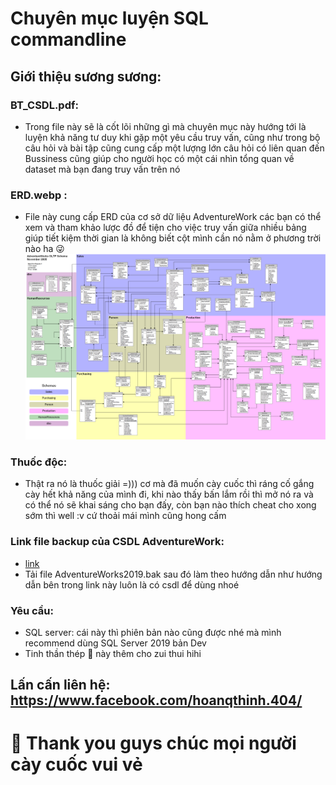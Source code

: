 # Chuyên mục luyện SQL commandline
## Giới thiệu sương sương:
### BT_CSDL.pdf:
- Trong file này sẽ là cốt lõi những gì mà chuyên mục này hướng tới là luyện khả năng tư duy khi gặp một yêu cầu truy vấn, cũng như trong bộ câu hỏi và bài tập cũng cung cấp một lượng lớn câu hỏi có liên quan đến Bussiness cũng giúp cho người học có một cái nhìn tổng quan về dataset mà bạn đang truy vấn trên nó
### ERD.webp :
- File này cung cấp ERD của cơ sở dữ liệu AdventureWork các bạn có thể xem và tham khảo lược đồ để tiện cho việc truy vấn giữa nhiều bảng giúp tiết kiệm thời gian là không biết cột mình cần nó nằm ở phương trời nào ha 😜
![](ERD.webp)
### Thuốc độc:
- Thật ra nó là thuốc giải =))) cơ mà đã muốn cày cuốc thì ráng cố gắng cày hết khả năng của mình đi, khi nào thấy bấn lắm rồi thì mở nó ra và có thể nó sẽ khai sáng cho bạn đấy, còn bạn nào thích cheat cho xong sớm thì well :v cứ thoải mái mình cũng hong cấm 
### Link file backup của CSDL AdventureWork: 
- [link](https://learn.microsoft.com/en-us/sql/samples/adventureworks-install-configure?view=sql-server-ver16&tabs=ssms)
- Tải file AdventureWorks2019.bak sau đó làm theo hướng dẫn như hướng dẫn bên trong link này luôn là có csdl để dùng nhoé
### Yêu cầu:
- SQL server: cái này thì phiên bản nào cũng được nhé mà mình recommend dùng SQL Server 2019 bản Dev
- Tinh thần thép 🤞 này thêm cho zui thui hihi
## Lấn cấn liên hệ: https://www.facebook.com/hoanqthinh.404/
# 👾 Thank you guys chúc mọi người cày cuốc vui vẻ